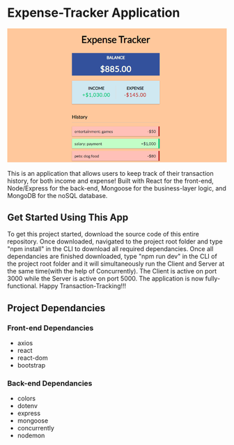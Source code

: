 # Expense-Tracker Application

![flix-for-fun-login-page](/client/src/IMG/readme-screen.png)

This is an application that allows users to keep track of their transaction history, for both income and expense!
Built with React for the front-end, Node/Express for the back-end, Mongoose for the business-layer logic, and MongoDB for the noSQL database.

## Get Started Using This App

To get this project started, download the source code of this entire repository.
Once downloaded, navigated to the project root folder and type "npm install" in the CLI to download all required dependancies.
Once all dependancies are finished downloaded, type "npm run dev" in the CLI of the project root folder and it will simultaneously run the Client and Server at the same time(with the help of Concurrently). 
The Client is active on port 3000 while the Server is active on port 5000.
The application is now fully-functional. Happy Transaction-Tracking!!!

## Project Dependancies

### Front-end Dependancies
 - axios
 - react
 - react-dom
 - bootstrap

### Back-end Dependancies
 - colors
 - dotenv
 - express
 - mongoose
 - concurrently
 - nodemon